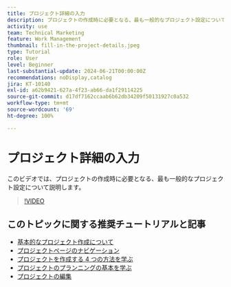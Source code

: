 ```yaml
---
title: プロジェクト詳細の入力
description: プロジェクトの作成時に必要となる、最も一般的なプロジェクト設定について説明します。
activity: use
team: Technical Marketing
feature: Work Management
thumbnail: fill-in-the-project-details.jpeg
type: Tutorial
role: User
level: Beginner
last-substantial-update: 2024-06-21T00:00:00Z
recommendations: noDisplay,catalog
jira: KT-10140
exl-id: a62b9421-627a-4f23-ab66-da1f29114225
source-git-commit: d17df7162ccaab6b62db34209f50131927c0a532
workflow-type: tm+mt
source-wordcount: '69'
ht-degree: 100%

---
```


# プロジェクト詳細の入力

このビデオでは、プロジェクトの作成時に必要となる、最も一般的なプロジェクト設定について説明します。

>[!VIDEO](https://video.tv.adobe.com/v/3430410/?quality=12&learn=on&enablevpops)


## このトピックに関する推奨チュートリアルと記事

* [基本的なプロジェクト作成について](/help/manage-work/projects/understand-basic-project-creation.md)
* [プロジェクトページのナビゲーション](/help/manage-work/projects/navigate-the-project-page.md)
* [プロジェクトを作成する 4 つの方法を学ぶ](/help/manage-work/projects/understand-other-ways-to-create-projects.md)
* [プロジェクトのプランニングの基本を学ぶ](/help/manage-work/projects/getting-started-plan-a-project.md)
* [プロジェクトの編集](https://experienceleague.adobe.com/ja/docs/workfront/using/manage-work/projects/manage-projects/edit-projects)

